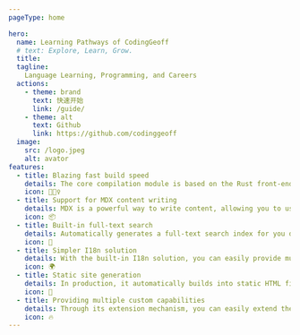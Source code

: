 ```yaml
---
pageType: home

hero:
  name: Learning Pathways of CodingGeoff 
  # text: Explore, Learn, Grow.
  title: 
  tagline: 
    Language Learning, Programming, and Careers
  actions:
    - theme: brand
      text: 快速开始
      link: /guide/
    - theme: alt
      text: Github
      link: https://github.com/codinggeoff
  image:
    src: /logo.jpeg
    alt: avator
features:
  - title: Blazing fast build speed
    details: The core compilation module is based on the Rust front-end toolchain, providing a more ultimate development experience.
    icon: 🏃🏻‍♀️
  - title: Support for MDX content writing
    details: MDX is a powerful way to write content, allowing you to use React components in Markdown.
    icon: 📦
  - title: Built-in full-text search
    details: Automatically generates a full-text search index for you during construction, providing out-of-the-box full-text search capabilities.
    icon: 🎨
  - title: Simpler I18n solution
    details: With the built-in I18n solution, you can easily provide multi-language support for documents or components.
    icon: 🌍
  - title: Static site generation
    details: In production, it automatically builds into static HTML files, which can be easily deployed anywhere.
    icon: 🌈
  - title: Providing multiple custom capabilities
    details: Through its extension mechanism, you can easily extend theme UI and build process.
    icon: 🔥
---
```

